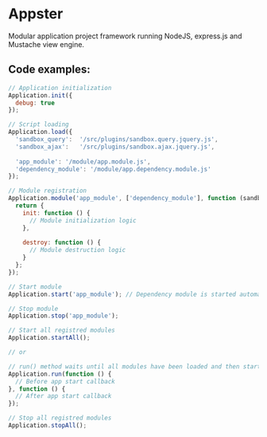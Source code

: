 Appster
=======

Modular application project framework running NodeJS, express.js and Mustache view engine.

## Code examples:

```js
// Application initialization
Application.init({
  debug: true
});
```

```js
// Script loading
Application.load({
  'sandbox_query': 	'/src/plugins/sandbox.query.jquery.js',
  'sandbox_ajax': 	'/src/plugins/sandbox.ajax.jquery.js',
  
  'app_module': '/module/app.module.js',
  'dependency_module': '/module/app.dependency.module.js'
});
```

```js
// Module registration
Application.module('app_module', ['dependency_module'], function (sandbox) {
  return {
    init: function () {
      // Module initialization logic
    },
    
    destroy: function () {
      // Module destruction logic
    }
  };
});
```

```js
// Start module
Application.start('app_module'); // Dependency module is started automatically
```

```js
// Stop module
Application.stop('app_module');
```

```js
// Start all registred modules
Application.startAll();

// or

// run() method waits until all modules have been loaded and then start all of them
Application.run(function () {
  // Before app start callback
}, function () {
  // After app start callback
});
```

```js
// Stop all registred modules
Application.stopAll();
```
